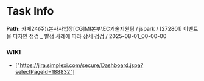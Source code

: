 # Task Info

**Path:** 카페24(주)\본사사업장\[CG]MI본부\EC기술지원팀 / jspark / [272801] 이벤트 몰 디자인 점검 _ 발생 사례에 따라 상세 점검 / 2025-08-01_00-00-00

### WIKI
- ["https://jira.simplexi.com/secure/Dashboard.jspa?selectPageId=188832"]


